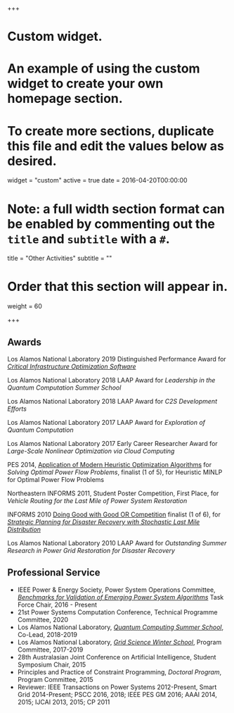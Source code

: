 +++
# Custom widget.
# An example of using the custom widget to create your own homepage section.
# To create more sections, duplicate this file and edit the values below as desired.
widget = "custom"
active = true
date = 2016-04-20T00:00:00

# Note: a full width section format can be enabled by commenting out the `title` and `subtitle` with a `#`.
title = "Other Activities"
subtitle = ""

# Order that this section will appear in.
weight = 60

+++

## Awards
Los Alamos National Laboratory 2019 Distinguished Performance Award for [_Critical Infrastructure Optimization Software_](https://github.com/lanl-ansi/InfrastructureModels.jl)

Los Alamos National Laboratory 2018 LAAP Award for _Leadership in the Quantum Computation Summer School_

Los Alamos National Laboratory 2018 LAAP Award for _C2S Development Efforts_

Los Alamos National Laboratory 2017 LAAP Award for _Exploration of Quantum Computation_

Los Alamos National Laboratory 2017 Early Career Researcher Award for _Large-Scale Nonlinear Optimization via Cloud Computing_

PES 2014, [Application of Modern Heuristic Optimization Algorithms](https://www.uni-due.de/ieee-wgmho/competition2014) for _Solving Optimal Power Flow Problems_, finalist (1 of 5), for Heuristic MINLP for Optimal Power Flow Problems

Northeastern INFORMS 2011, Student Poster Competition, First Place, for _Vehicle Routing for the Last Mile of Power System Restoration_

INFORMS 2010 [Doing Good with Good OR Competition](https://www.informs.org/Recognizing-Excellence/INFORMS-Prizes/Doing-Good-with-Good-OR-Student-Paper-Competition) finalist (1 of 6), for [_Strategic Planning for Disaster Recovery with Stochastic Last Mile Distribution_](http://www.springerlink.com/content/j13v80g77l1p436t/)

Los Alamos National Laboratory 2010 LAAP Award for _Outstanding Summer Research in Power Grid Restoration for Disaster Recovery_

## Professional Service

- IEEE Power & Energy Society, Power System Operations Committee, [_Benchmarks for Validation of Emerging Power System Algorithms_](https://power-grid-lib.github.io/) Task Force Chair, 2016 - Present
- 21st Power Systems Computation Conference, Technical Programme Committee, 2020
- Los Alamos National Laboratory, [_Quantum Computing Summer School_](https://quantumcomputing.lanl.gov/), Co-Lead, 2018-2019
- Los Alamos National Laboratory, [_Grid Science Winter School_](http://www.cvent.com/events/2017-grid-science-winter-school-conference/event-summary-a84a476bbd734a898ff41548a756ac96.aspx), Program Committee, 2017-2019
- 28th Australasian Joint Conference on Artificial Intelligence, Student Symposium Chair, 2015
- Principles and Practice of Constraint Programming, _Doctoral Program_, Program Committee, 2015
- Reviewer: IEEE Transactions on Power Systems 2012-Present, Smart Grid 2014-Present; PSCC 2016, 2018; IEEE PES GM 2016; AAAI 2014, 2015; IJCAI 2013, 2015; CP 2011

